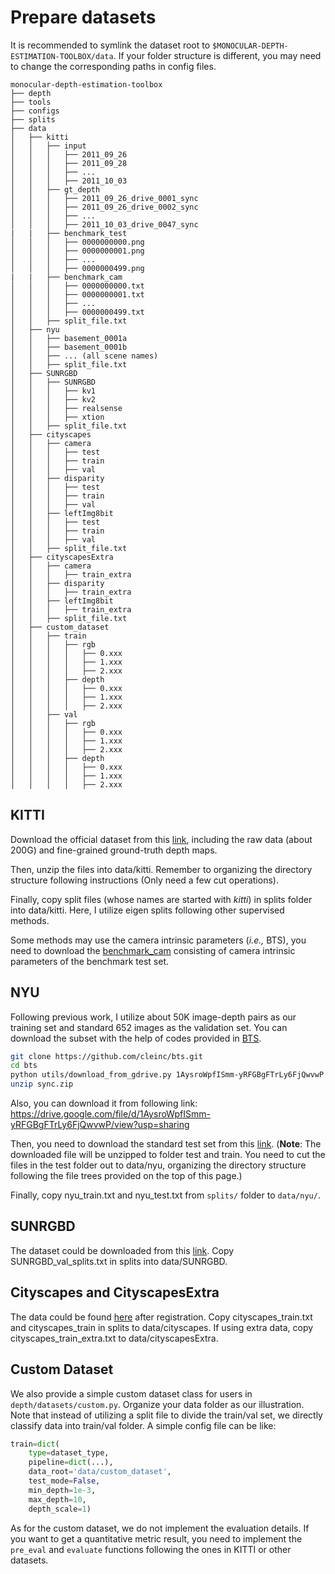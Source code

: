 # Prepare datasets

It is recommended to symlink the dataset root to `$MONOCULAR-DEPTH-ESTIMATION-TOOLBOX/data`.
If your folder structure is different, you may need to change the corresponding paths in config files.

```none
monocular-depth-estimation-toolbox
├── depth
├── tools
├── configs
├── splits
├── data
│   ├── kitti
│   │   ├── input
│   │   │   ├── 2011_09_26
│   │   │   ├── 2011_09_28
│   │   │   ├── ...
│   │   │   ├── 2011_10_03
│   │   ├── gt_depth
│   │   │   ├── 2011_09_26_drive_0001_sync
│   │   │   ├── 2011_09_26_drive_0002_sync
│   │   │   ├── ...
│   │   │   ├── 2011_10_03_drive_0047_sync
|   |   ├── benchmark_test
│   │   │   ├── 0000000000.png
│   │   │   ├── 0000000001.png
│   │   │   ├── ...
│   │   │   ├── 0000000499.png
|   |   ├── benchmark_cam
│   │   │   ├── 0000000000.txt
│   │   │   ├── 0000000001.txt
│   │   │   ├── ...
│   │   │   ├── 0000000499.txt
│   │   ├── split_file.txt
│   ├── nyu
│   │   ├── basement_0001a
│   │   ├── basement_0001b
│   │   ├── ... (all scene names)
│   │   ├── split_file.txt
│   ├── SUNRGBD
│   │   ├── SUNRGBD
│   │   │   ├── kv1
│   │   │   ├── kv2
│   │   │   ├── realsense
│   │   │   ├── xtion
│   │   ├── split_file.txt
│   ├── cityscapes
│   │   ├── camera
│   │   │   ├── test
│   │   │   ├── train
│   │   │   ├── val
│   │   ├── disparity
│   │   │   ├── test
│   │   │   ├── train
│   │   │   ├── val
│   │   ├── leftImg8bit
│   │   │   ├── test
│   │   │   ├── train
│   │   │   ├── val
│   │   ├── split_file.txt
│   ├── cityscapesExtra
│   │   ├── camera
│   │   │   ├── train_extra
│   │   ├── disparity
│   │   │   ├── train_extra
│   │   ├── leftImg8bit
│   │   │   ├── train_extra
│   │   ├── split_file.txt
│   ├── custom_dataset
│   │   ├── train
│   │   │   ├── rgb
│   │   │   │   ├── 0.xxx
│   │   │   │   ├── 1.xxx
│   │   │   │   ├── 2.xxx
│   │   │   ├── depth
│   │   │   │   ├── 0.xxx
│   │   │   │   ├── 1.xxx
│   │   │   │   ├── 2.xxx
│   │   ├── val
│   │   │   ├── rgb
│   │   │   │   ├── 0.xxx
│   │   │   │   ├── 1.xxx
│   │   │   │   ├── 2.xxx
│   │   │   ├── depth
│   │   │   │   ├── 0.xxx
│   │   │   │   ├── 1.xxx
│   │   │   │   ├── 2.xxx
```

## **KITTI**

Download the official dataset from this [link](http://www.cvlibs.net/datasets/kitti/eval_depth.php?benchmark=depth_prediction), including the raw data (about 200G) and fine-grained ground-truth depth maps.

Then, unzip the files into data/kitti. Remember to organizing the directory structure following instructions (Only need a few cut operations).

Finally, copy split files (whose names are started with *kitti*) in splits folder into data/kitti. Here, I utilize eigen splits following other supervised methods.

Some methods may use the camera intrinsic parameters (*i.e.,* BTS), you need to download the [benchmark_cam](https://drive.google.com/file/d/1ktSDTUx9dDViBKoAeqTERTay1813xfUK/view?usp=sharing) consisting of camera intrinsic parameters of the benchmark test set.

## **NYU**

Following previous work, I utilize about 50K image-depth pairs as our training set and standard 652 images as the validation set. You can download the subset with the help of codes provided in [BTS](https://github.com/cleinc/bts/tree/master/pytorch).

```bash
git clone https://github.com/cleinc/bts.git
cd bts
python utils/download_from_gdrive.py 1AysroWpfISmm-yRFGBgFTrLy6FjQwvwP sync.zip
unzip sync.zip
```

Also, you can download it from following link: <https://drive.google.com/file/d/1AysroWpfISmm-yRFGBgFTrLy6FjQwvwP/view?usp=sharing>

Then, you need to download the standard test set from this [link](https://cs.nyu.edu/~silberman/datasets/nyu_depth_v2.html). (**Note**: The downloaded file will be unzipped to folder test and train. You need to cut the files in the test folder out to data/nyu, organizing the directory structure following the file trees provided on the top of this page.)

Finally, copy nyu_train.txt and nyu_test.txt from `splits/` folder to `data/nyu/`.

## **SUNRGBD**

The dataset could be downloaded from this [link](https://rgbd.cs.princeton.edu/). Copy SUNRGBD_val_splits.txt in splits into data/SUNRGBD.

## **Cityscapes and CityscapesExtra**

The data could be found [here](https://www.cityscapes-dataset.com/downloads/) after registration. Copy cityscapes_train.txt and cityscapes_train in splits to data/cityscapes. If using extra data, copy cityscapes_train_extra.txt to data/cityscapesExtra.

## **Custom Dataset**

We also provide a simple custom dataset class for users in `depth/datasets/custom.py`. Organize your data folder as our illustration. Note that instead of utilizing a split file to divide the train/val set, we directly classify data into train/val folder. A simple config file can be like:

```python
train=dict(
    type=dataset_type,
    pipeline=dict(...),
    data_root='data/custom_dataset',
    test_mode=False,
    min_depth=1e-3,
    max_depth=10,
    depth_scale=1)
```

As for the custom dataset, we do not implement the evaluation details. If you want to get a quantitative metric result, you need to implement the `pre_eval` and `evaluate` functions following the ones in KITTI or other datasets.
